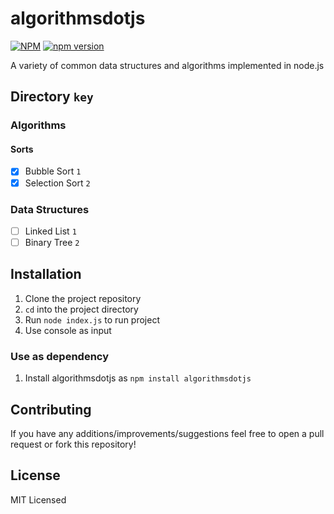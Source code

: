 # algorithmsdotjs

[![NPM](https://nodei.co/npm/algorithmsdotjs.png?mini=true)](https://nodei.co/npm/algorithmsdotjs/)
[![npm version](https://badge.fury.io/js/algorithmsdotjs.svg)](https://badge.fury.io/js/algorithmsdotjs)

A variety of common data structures and algorithms implemented in node.js

## Directory `key`

### Algorithms

#### Sorts

- [x] Bubble Sort `1`
- [x] Selection Sort `2`

### Data Structures

- [ ] Linked List `1`  
- [ ] Binary Tree `2`  

## Installation

1. Clone the project repository
2. `cd` into the project directory
3. Run `node index.js` to run project
4. Use console as input

### Use as dependency

1. Install algorithmsdotjs as `npm install algorithmsdotjs`

## Contributing

If you have any additions/improvements/suggestions feel free to open a pull request or fork this repository!

## License

MIT Licensed
